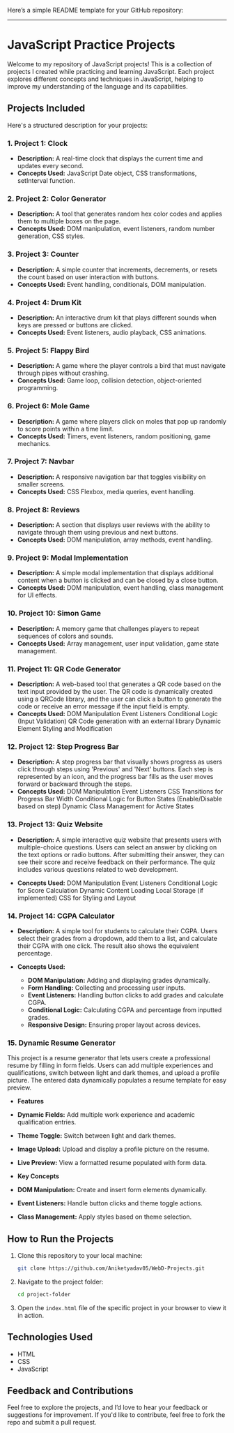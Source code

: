 Here’s a simple README template for your GitHub repository:

---

# JavaScript Practice Projects

Welcome to my repository of JavaScript projects! This is a collection of projects I created while practicing and learning JavaScript. Each project explores different concepts and techniques in JavaScript, helping to improve my understanding of the language and its capabilities.

## Projects Included


Here's a structured description for your projects:

### 1. **Project 1: Clock**  
   - **Description:** A real-time clock that displays the current time and updates every second.  
   - **Concepts Used:** JavaScript Date object, CSS transformations, setInterval function.

### 2. **Project 2: Color Generator**  
   - **Description:** A tool that generates random hex color codes and applies them to multiple boxes on the page.  
   - **Concepts Used:** DOM manipulation, event listeners, random number generation, CSS styles.

### 3. **Project 3: Counter**  
   - **Description:** A simple counter that increments, decrements, or resets the count based on user interaction with buttons.  
   - **Concepts Used:** Event handling, conditionals, DOM manipulation.

### 4. **Project 4: Drum Kit**  
   - **Description:** An interactive drum kit that plays different sounds when keys are pressed or buttons are clicked.  
   - **Concepts Used:** Event listeners, audio playback, CSS animations.

### 5. **Project 5: Flappy Bird**  
   - **Description:** A game where the player controls a bird that must navigate through pipes without crashing.  
   - **Concepts Used:** Game loop, collision detection, object-oriented programming.

### 6. **Project 6: Mole Game**  
   - **Description:** A game where players click on moles that pop up randomly to score points within a time limit.  
   - **Concepts Used:** Timers, event listeners, random positioning, game mechanics.

### 7. **Project 7: Navbar**  
   - **Description:** A responsive navigation bar that toggles visibility on smaller screens.  
   - **Concepts Used:** CSS Flexbox, media queries, event handling.

### 8. **Project 8: Reviews**  
   - **Description:** A section that displays user reviews with the ability to navigate through them using previous and next buttons.  
   - **Concepts Used:** DOM manipulation, array methods, event handling.


### 9. **Project 9: Modal Implementation**  
   - **Description:** A simple modal implementation that displays additional content when a button is clicked and can be closed by a close button.  
   - **Concepts Used:** DOM manipulation, event handling, class management for UI effects.  


### 10. **Project 10: Simon Game**  
   - **Description:** A memory game that challenges players to repeat sequences of colors and sounds.  
   - **Concepts Used:** Array management, user input validation, game state management.

### 11. **Project 11: QR Code Generator**
- **Description:**  A web-based tool that generates a QR code based on the text input provided by the user. The QR code is dynamically created using a QRCode library, and the user can click a button to generate the code or receive an error message if the input field is empty.
- **Concepts Used:** 
DOM Manipulation
Event Listeners
Conditional Logic (Input Validation)
QR Code generation with an external library
Dynamic Element Styling and Modification

### 12. **Project 12: Step Progress Bar**
- **Description:** A step progress bar that visually shows progress as users click through steps using 'Previous' and 'Next' buttons. Each step is represented by an icon, and the progress bar fills as the user moves forward or backward through the steps.
- **Concepts Used:**
DOM Manipulation
Event Listeners
CSS Transitions for Progress Bar Width
Conditional Logic for Button States (Enable/Disable based on step)
Dynamic Class Management for Active States

### 13. **Project 13: Quiz Website**
- **Description:** A simple interactive quiz website that presents users with multiple-choice questions. Users can select an answer by clicking on the text options or radio buttons. After submitting their answer, they can see their score and receive feedback on their performance. The quiz includes various questions related to web development.

- **Concepts Used:**
DOM Manipulation
Event Listeners
Conditional Logic for Score Calculation
Dynamic Content Loading
Local Storage (if implemented)
CSS for Styling and Layout

### 14. **Project 14: CGPA Calculator**
- **Description:** A simple tool for students to calculate their CGPA. Users select their grades from a dropdown, add them to a list, and calculate their CGPA with one click. The result also shows the equivalent percentage.

- **Concepts Used:**
  - **DOM Manipulation:** Adding and displaying grades dynamically.
  - **Form Handling:** Collecting and processing user inputs.
  - **Event Listeners:** Handling button clicks to add grades and calculate CGPA.
  - **Conditional Logic:** Calculating CGPA and percentage from inputted grades.
  - **Responsive Design:** Ensuring proper layout across devices.

### 15. **Dynamic Resume Generator**

This project is a resume generator that lets users create a professional resume by filling in form fields. Users can add multiple experiences and qualifications, switch between light and dark themes, and upload a profile picture. The entered data dynamically populates a resume template for easy preview.

- **Features**

- **Dynamic Fields:** Add multiple work experience and academic qualification entries.
- **Theme Toggle:** Switch between light and dark themes.
- **Image Upload:** Upload and display a profile picture on the resume.
- **Live Preview:** View a formatted resume populated with form data.

- **Key Concepts**

- **DOM Manipulation:** Create and insert form elements dynamically.
- **Event Listeners:** Handle button clicks and theme toggle actions.
- **Class Management:** Apply styles based on theme selection.



## How to Run the Projects

1. Clone this repository to your local machine:
   ```bash
   git clone https://github.com/Aniketyadav05/WebD-Projects.git
   ```

2. Navigate to the project folder:
   ```bash
   cd project-folder
   ```

3. Open the `index.html` file of the specific project in your browser to view it in action.

## Technologies Used

- HTML
- CSS
- JavaScript



## Feedback and Contributions

Feel free to explore the projects, and I’d love to hear your feedback or suggestions for improvement. If you'd like to contribute, feel free to fork the repo and submit a pull request.

